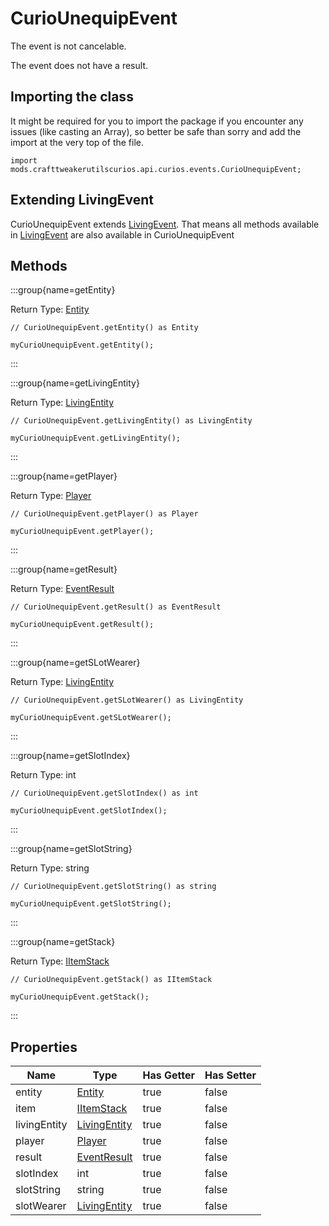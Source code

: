 # CurioUnequipEvent

The event is not cancelable.

The event does not have a result.

## Importing the class

It might be required for you to import the package if you encounter any issues (like casting an Array), so better be safe than sorry and add the import at the very top of the file.
```zenscript
import mods.crafttweakerutilscurios.api.curios.events.CurioUnequipEvent;
```


## Extending LivingEvent

CurioUnequipEvent extends [LivingEvent](/forge/api/event/entity/LivingEvent). That means all methods available in [LivingEvent](/forge/api/event/entity/LivingEvent) are also available in CurioUnequipEvent

## Methods

:::group{name=getEntity}

Return Type: [Entity](/vanilla/api/entity/Entity)

```zenscript
// CurioUnequipEvent.getEntity() as Entity

myCurioUnequipEvent.getEntity();
```

:::

:::group{name=getLivingEntity}

Return Type: [LivingEntity](/vanilla/api/entity/LivingEntity)

```zenscript
// CurioUnequipEvent.getLivingEntity() as LivingEntity

myCurioUnequipEvent.getLivingEntity();
```

:::

:::group{name=getPlayer}

Return Type: [Player](/mods/sixikutils/curios/player/Player)

```zenscript
// CurioUnequipEvent.getPlayer() as Player

myCurioUnequipEvent.getPlayer();
```

:::

:::group{name=getResult}

Return Type: [EventResult](/forge/api/event/EventResult)

```zenscript
// CurioUnequipEvent.getResult() as EventResult

myCurioUnequipEvent.getResult();
```

:::

:::group{name=getSLotWearer}

Return Type: [LivingEntity](/vanilla/api/entity/LivingEntity)

```zenscript
// CurioUnequipEvent.getSLotWearer() as LivingEntity

myCurioUnequipEvent.getSLotWearer();
```

:::

:::group{name=getSlotIndex}

Return Type: int

```zenscript
// CurioUnequipEvent.getSlotIndex() as int

myCurioUnequipEvent.getSlotIndex();
```

:::

:::group{name=getSlotString}

Return Type: string

```zenscript
// CurioUnequipEvent.getSlotString() as string

myCurioUnequipEvent.getSlotString();
```

:::

:::group{name=getStack}

Return Type: [IItemStack](/vanilla/api/item/IItemStack)

```zenscript
// CurioUnequipEvent.getStack() as IItemStack

myCurioUnequipEvent.getStack();
```

:::


## Properties

|     Name     |                       Type                       | Has Getter | Has Setter |
|--------------|--------------------------------------------------|------------|------------|
| entity       | [Entity](/vanilla/api/entity/Entity)             | true       | false      |
| item         | [IItemStack](/vanilla/api/item/IItemStack)       | true       | false      |
| livingEntity | [LivingEntity](/vanilla/api/entity/LivingEntity) | true       | false      |
| player       | [Player](/mods/sixikutils/curios/player/Player)  | true       | false      |
| result       | [EventResult](/forge/api/event/EventResult)      | true       | false      |
| slotIndex    | int                                              | true       | false      |
| slotString   | string                                           | true       | false      |
| slotWearer   | [LivingEntity](/vanilla/api/entity/LivingEntity) | true       | false      |

